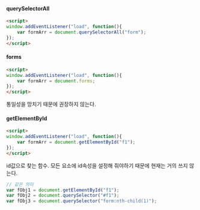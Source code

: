 
#### querySelectorAll
```html
<script>
window.addEventListener("load", function(){
	var formArr = document.querySelectorAll("form");
});
</script>
```

#### forms
```html
<script>
window.addEventListener("load", function(){
	var formArr = document.forms;
});
</script>
```
통일성을 망치기 때문에 권장하지 않는다.

#### getElementById
```html
<script>
window.addEventListener("load", function(){
	var formArr = document.getElementById("f1");
});
</script>
```
id값으로 찾는 함수.
모든 요소에 id속성을 설정해 줘야하기 때문에 현재는 거의 쓰지 않는다.

```js
// 같은 의미
var fObj1 = document.getElementById("f1");
var fObj2 = document.querySelector("#f1");
var fObj3 = document.querySelector("form:nth-child(1)");
```


<!--stackedit_data:
eyJoaXN0b3J5IjpbLTM2NjQ1NjI1OV19
-->